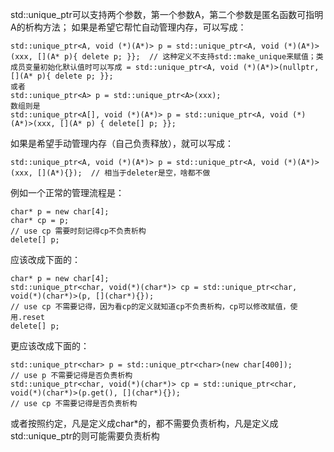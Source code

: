 std::unique_ptr可以支持两个参数，第一个参数A，第二个参数是匿名函数可指明A的析构方法；
如果是希望它帮忙自动管理内存，可以写成：
```
std::unique_ptr<A, void (*)(A*)> p = std::unique_ptr<A, void (*)(A*)>(xxx, [](A* p){ delete p; }};  // 这种定义不支持std::make_unique来赋值；类成员变量初始化默认值时可以写成 = std::unique_ptr<A, void (*)(A*)>(nullptr, [](A* p){ delete p; }};
或者
std::unique_ptr<A> p = std::unique_ptr<A>(xxx);
数组则是
std::unique_ptr<A[], void (*)(A*)> p = std::unique_ptr<A, void (*)(A*)>(xxx, [](A* p) { delete[] p; }};
```

如果是希望手动管理内存（自己负责释放），就可以写成：
```
std::unique_ptr<A, void (*)(A*)> p = std::unique_ptr<A, void (*)(A*)>(xxx, [](A*){});  // 相当于deleter是空，啥都不做
```

例如一个正常的管理流程是：
```
char* p = new char[4];
char* cp = p;
// use cp 需要时刻记得cp不负责析构
delete[] p;
```

应该改成下面的：
```
char* p = new char[4];
std::unique_ptr<char, void(*)(char*)> cp = std::unique_ptr<char, void(*)(char*)>(p, [](char*){});
// use cp 不需要记得，因为看cp的定义就知道cp不负责析构，cp可以修改赋值，使用.reset
delete[] p;
```

更应该改成下面的：
```
std::unique_ptr<char> p = std::unique_ptr<char>(new char[400]);
// use p 不需要记得是否负责析构
std::unique_ptr<char, void(*)(char*)> cp = std::unique_ptr<char, void(*)(char*)>(p.get(), [](char*){});
// use cp 不需要记得是否负责析构
```

或者按照约定，凡是定义成char*的，都不需要负责析构，凡是定义成std::unique_ptr<char>的则可能需要负责析构